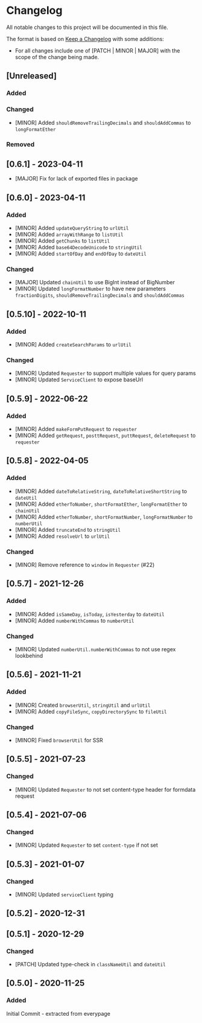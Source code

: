 # Changelog

All notable changes to this project will be documented in this file.

The format is based on [Keep a Changelog](https://keepachangelog.com/en/1.0.0/) with some additions:
- For all changes include one of [PATCH | MINOR | MAJOR] with the scope of the change being made.

## [Unreleased]

### Added

### Changed
- [MINOR] Added `shouldRemoveTrailingDecimals` and `shouldAddCommas` to `longFormatEther`

### Removed

## [0.6.1] - 2023-04-11

- [MAJOR] Fix for lack of exported files in package

## [0.6.0] - 2023-04-11

### Added
- [MINOR] Added `updateQueryString` to `urlUtil`
- [MINOR] Added `arrayWithRange` to `listUtil`
- [MINOR] Added `getChunks` to `listUtil`
- [MINOR] Added `base64DecodeUnicode` to `stringUtil`
- [MINOR] Added `startOfDay` and `endOfDay` to `dateUtil`

### Changed
- [MAJOR] Updated `chainUtil` to use BigInt instead of BigNumber
- [MINOR] Updated `longFormatNumber` to have new parameters `fractionDigits`, `shouldRemoveTrailingDecimals` and `shouldAddCommas`

## [0.5.10] - 2022-10-11

### Added
- [MINOR] Added `createSearchParams` to `urlUtil`

### Changed
- [MINOR] Updated `Requester` to support multiple values for query params
- [MINOR] Updated `ServiceClient` to expose baseUrl

## [0.5.9] - 2022-06-22

### Added
- [MINOR] Added `makeFormPutRequest` to `requester`
- [MINOR] Added `getRequest`, `posttRequest`, `puttRequest`, `deleteRequest` to `requester`

## [0.5.8] - 2022-04-05

### Added
- [MINOR] Added `dateToRelativeString`, `dateToRelativeShortString` to `dateUtil`
- [MINOR] Added `etherToNumber`, `shortFormatEther`, `longFormatEther` to `chainUtil`
- [MINOR] Added `etherToNumber`, `shortFormatNumber`, `longFormatNumber` to `numberUtil`
- [MINOR] Added `truncateEnd` to `stringUtil`
- [MINOR] Added `resolveUrl` to `urlUtil`

### Changed
- [MINOR] Remove reference to `window` in `Requester` (#22)

## [0.5.7] - 2021-12-26

### Added
- [MINOR] Added `isSameDay`, `isToday`, `isYesterday` to `dateUtil`
- [MINOR] Added `numberWithCommas` to `numberUtil`

### Changed
- [MINOR] Updated `numberUtil.numberWithCommas` to not use regex lookbehind

## [0.5.6] - 2021-11-21

### Added
- [MINOR] Created `browserUtil`, `stringUtil` and `urlUtil`
- [MINOR] Added `copyFileSync`, `copyDirectorySync` to `fileUtil`

### Changed

- [MINOR] Fixed `browserUtil` for SSR

## [0.5.5] - 2021-07-23

### Changed
- [MINOR] Updated `Requester` to not set content-type header for formdata request

## [0.5.4] - 2021-07-06

### Changed
- [MINOR] Updated `Requester` to set `content-type` if not set

## [0.5.3] - 2021-01-07

### Changed
- [MINOR] Updated `serviceClient` typing

## [0.5.2] - 2020-12-31

## [0.5.1] - 2020-12-29

### Changed
- [PATCH] Updated type-check in `classNameUtil` and `dateUtil`

## [0.5.0] - 2020-11-25

### Added

Initial Commit - extracted from everypage

